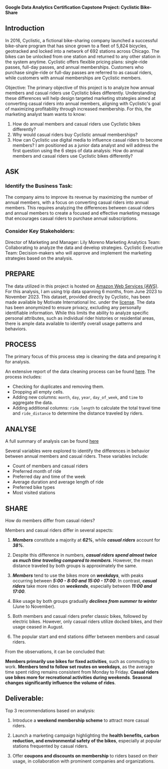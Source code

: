 **Google Data Analytics Certification Capstone Project: Cyclistic Bike-Share**

## Introduction
In 2016, Cyclistic, a fictional bike-sharing company launched a successful bike-share program that has since grown to a fleet of 5,824 bicycles, geotracked and locked into a network of 692 stations across Chicago. The bikes can be unlocked from one station and returned to any other station in the system anytime. Cyclistic offers flexible pricing plans: single-ride passes, full-day passes, and annual memberships. Customers who purchase single-ride or full-day passes are referred to as casual riders, while customers with annual memberships are Cyclistic members.

Objective:
The primary objective of this project is to analyze how annual members and casual riders use Cyclistic bikes differently. Understanding these differences will help design targeted marketing strategies aimed at converting casual riders into annual members, aligning with Cyclistic's goal of maximizing profitability through increased membership. For this, the marketing analyst team wants to know:
 1. How do annual members and casual riders use Cyclistic bikes differently?
 2. Why would casual riders buy Cyclistic annual memberships?
 3. How can Cyclistic use digital media to influence casual riders to become members?
I am positioned as a junior data analyst and will address the first question using the 6 steps of data analysis: How do annual members and casual riders use Cyclistic bikes differently?

## ASK

### Identify the Business Task:
The company aims to improve its revenue by maximizing the number of annual members, with a focus on converting casual riders into annual members. This requires analyzing the differences between casual riders and annual members to create a focused and effective marketing message that encourages casual riders to purchase annual subscriptions.

### Consider Key Stakeholders:
Director of Marketing and Manager: Lily Moreno
Marketing Analytics Team: Collaborating to analyze the data and develop strategies.
Cyclistic Executive Team: Decision-makers who will approve and implement the marketing strategies based on the analysis.

## PREPARE

The data utilized in this project is hosted on [Amazon Web Services (AWS)](https://divvy-tripdata.s3.amazonaws.com/index.html). For this analysis, I am using trip data spanning 6 months, from June 2023 to November 2023. This dataset, provided directly by Cyclistic, has been made available by Motivate International Inc. under the [license](https://divvy-tripdata.s3.amazonaws.com/index.html). The data has been anonymized to ensure privacy, excluding any personally identifiable information. While this limits the ability to analyze specific personal attributes, such as individual rider histories or residential areas, there is ample data available to identify overall usage patterns and behaviors.

## PROCESS

The primary focus of this process step is cleaning the data and preparing it for analysis.

An extensive report of the data cleaning process can be found [here](https://github.com/Aiswariya-R/case_study_cyclistic/blob/main/Data_Cleaning.md). The process includes:

- Checking for duplicates and removing them.
- Dropping all empty cells.
- Adding new columns: ```month```, ```day```, ```year```, ```day_of_week```, and ```time``` to aggregate the data.
- Adding additional columns: ```ride_length``` to calculate the total travel time and ```ride_distance```
  to determine the distance traveled by riders.

## ANALYSE
A full summary of analysis can be found [here](https://github.com/Aiswariya-R/case_study_cyclistic/blob/main/Analysis.md)

Several variables were explored to identify the differences in behavior between annual members and casual riders. These variables include:
* Count of members and casual riders
* Preferred month of ride
* Preferred day and time of the week
* Average duration and average length of ride
* Preferred bike types
* Most visited stations

## SHARE

How do members differ from casual riders?

Members and casual riders differ in several aspects:

1. ***Members*** constitute a majority at ***62%***, while ***casual riders*** account for ***38%***.

2. Despite this difference in numbers, ***casual riders spend almost twice as much time traveling compared to members***. However, the mean distance traveled by both groups is approximately the same.

3. ***Members*** tend to use the bikes more on ***weekdays***, with peaks occurring between ***5:00 - 8:00 and 15:00 - 17:00***. In contrast, ***casual riders*** take more rides on ***weekends***, especially between ***11:00 and 17:00***.

4. Bike usage by both groups gradually ***declines from summer to winter*** (June to November).

5. Both members and casual riders prefer classic bikes, followed by electric bikes. However, only casual riders utilize docked bikes, and their usage ceased in August.

6. The popular start and end stations differ between members and casual riders.

From the observations, it can be concluded that:

**Members primarily use bikes for fixed activities**, such as commuting to work.
**Members tend to follow set routes on weekdays**, as the average time spent riding remains consistent from Monday to Friday.
**Casual riders use bikes more for recreational activities during weekends**.
**Seasonal changes significantly influence the volume of rides**.

## Deliverable:

Top 3 recommendations based on analysis:

1. Introduce a **weekend membership scheme** to attract more casual riders.

2. Launch a marketing campaign highlighting the **health benefits, carbon reduction, and environmental safety of the bikes**, especially at popular stations frequented by casual riders.

3. Offer **coupons and discounts on membership** to riders based on their usage, in collaboration with prominent companies and organizations.



